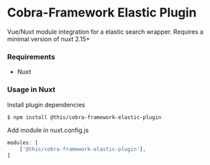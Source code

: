 # Cobra-Framework Elastic Plugin
Vue/Nuxt module integration for a elastic search wrapper. Requires a minimal version of nuxt 2.15+


### Requirements
- Nuxt


### Usage in Nuxt

Install plugin dependencies
``` bash
$ npm install @this/cobra-framework-elastic-plugin
```

Add module in nuxt.config.js
``` js
modules: [
    ['@this/cobra-framework-elastic-plugin'],
]
```


